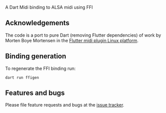 A Dart Midi binding to ALSA midi using FFI

## Acknowledgements

The code is a port to pure Dart (removing Flutter dependencies) of work by Morten Boye Mortensen in the [Flutter midi plugin Linux platform](https://github.com/InvisibleWrench/flutter_midi_command_linux).

## Binding generation

To regenerate the FFI binding run:
```
dart run ffigen
```

## Features and bugs

Please file feature requests and bugs at the [issue tracker][tracker].

[tracker]: http://github.com/maks/dart_midi/issues
